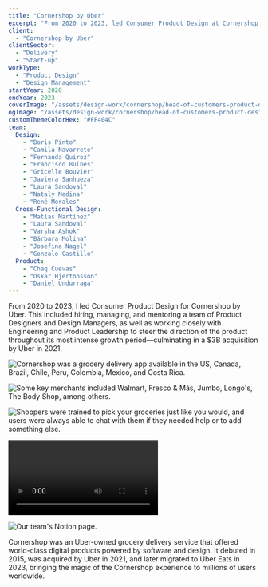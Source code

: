 ```yaml
---
title: "Cornershop by Uber"
excerpt: "From 2020 to 2023, led Consumer Product Design at Cornershop by Uber."
client:
  - "Cornershop by Uber"
clientSector:
  - "Delivery"
  - "Start-up"
workType:
  - "Product Design"
  - "Design Management"
startYear: 2020
endYear: 2023
coverImage: "/assets/design-work/cornershop/head-of-customers-product-design/cornershop-cover.png"
ogImage: "/assets/design-work/cornershop/head-of-customers-product-design/social-thumbnail.png"
customThemeColorHex: "#FF404C"
team:
  Design:
    - "Boris Pinto"
    - "Camila Navarrete"
    - "Fernanda Quiroz"
    - "Francisco Bulnes"
    - "Gricelle Bouvier"
    - "Javiera Sanhueza"
    - "Laura Sandoval"
    - "Nataly Medina"
    - "René Morales"
  Cross-Functional Design:
    - "Matías Martínez"
    - "Laura Sandoval"
    - "Varsha Ashok"
    - "Bárbara Molina"
    - "Josefina Nagel"
    - "Gonzalo Castillo"
  Product:
    - "Chaq Cuevas"
    - "Oskar Hjertonsson"
    - "Daniel Undurraga"
---
```


From 2020 to 2023, I led Consumer Product Design for Cornershop by Uber. This included hiring, managing, and mentoring a team of Product Designers and Design Managers, as well as working closely with Engineering and Product Leadership to steer the direction of the product throughout its most intense growth period—culminating in a $3B acquisition by Uber in 2021.

![Cornershop was a grocery delivery app available in the US, Canada, Brazil, Chile, Peru, Colombia, Mexico, and Costa Rica.](/assets/design-work/cornershop/head-of-customers-product-design/cornershop-marketplace.png)

![Some key merchants included Walmart, Fresco & Más, Jumbo, Longo's, The Body Shop, among others.](/assets/design-work/cornershop/head-of-customers-product-design/cornershop-storefront.png)

![Shoppers were trained to pick your groceries just like you would, and users were always able to chat with them if they needed help or to add something else.](/assets/design-work/cornershop/head-of-customers-product-design/cornershop-order.png)

![We shipped 100+ projects.](/assets/design-work/cornershop/head-of-customers-product-design/projects-grid-infinite-carousel.mp4)

![Our team's Notion page.](/assets/design-work/cornershop/head-of-customers-product-design/team-notion.png)

Cornershop was an Uber-owned grocery delivery service that offered world-class digital products powered by software and design. It debuted in 2015, was acquired by Uber in 2021, and later migrated to Uber Eats in 2023, bringing the magic of the Cornershop experience to millions of users worldwide.